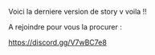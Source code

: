 Voici la derniere version de story v voila !! 

A rejoindre pour vous la procurer :

https://discord.gg/V7wBC7e8
